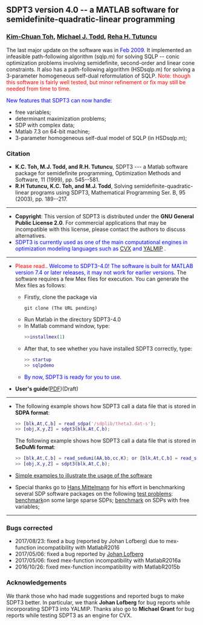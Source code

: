 ## SDPT3 version 4.0 -- a MATLAB software for semidefinite-quadratic-linear programming

### [Kim-Chuan Toh](www.math.nus.edu.sg/~mattohkc/index.html), [ Michael J. Todd](https://people.orie.cornell.edu/miketodd/todd.html),  [Reha H. Tutuncu](http://www.math.cmu.edu/users/reha/home.html)

The last major update on the software was in <font color = blue>Feb 2009</font>. It implemented an infeasible path-following algorithm (sqlp.m) for solving SQLP -- conic optimization problems involving semidefinite, second-order and linear cone constraints. It also has a path-following algorithm (HSDsqlp.m) for solving a 3-parameter homogeneous self-dual reformulation of SQLP. <font color=red>Note: though this software is fairly well tested, but minor refinement or fix may still be needed from time to time.</font>

<font color=blue>New features that SDPT3 can now handle:</font>

- free variables;
- determinant maximization problems; 
- SDP with complex data; 
- Matlab 7.3 on 64-bit machine; 
- 3-parameter homogeneous self-dual model of SQLP (in HSDsqlp.m); 

### Citation

- **K.C. Toh, M.J. Todd, and R.H. Tutuncu**, SDPT3 --- a Matlab software package for semidefinite programming, Optimization Methods and Software, 11 (1999), pp. 545--581. 
- **R.H Tutuncu, K.C. Toh, and M.J. Todd**, Solving semidefinite-quadratic-linear programs using SDPT3, Mathematical Programming Ser. B, 95 (2003), pp. 189--217. 

------

- **Copyright**:  This version of SDPT3 is distributed under the **GNU General Public License 2.0**. For commercial applications that may be incompatible with this license, please contact the authors to discuss alternatives. 
- <font color=blue>SDPT3 is currently used as one of the main computational engines in optimization modeling languages such as</font> [CVX](http://cvxr.com/cvx/) <font color=blue>and</font> [YALMIP](https://yalmip.github.io/) .

-----

- <font color=red>Please read.</font>. <font color=blue> Welcome to SDPT3-4.0! The software is built for MATLAB version 7.4 or later releases, it may not work for earlier versions</font>. The software requires a few Mex files for execution. You can generate the Mex files as follows: 

  - Firstly, clone the package via
    ```github
    git clone (The URL pending)
    ```
  - Run Matlab in the directory SDPT3-4.0 
  - In Matlab command window, type: 
    ```matlab
    >>installmex(1)
    ```
  - After that, to see whether you have installed SDPT3 correctly, type: 
    ```matlab
    >> startup
    >> sqlpdemo
    ```
  - <font color=blue>By now, SDPT3 is ready for you to use</font>.

- **User's guide**([PDF](http://www.math.nus.edu.sg/~mattohkc/sdpt3/guide4-0-draft.pdf))(Draft)

-----

- The following example shows how SDPT3 call a data file that is stored in **SDPA format**:
  ```matlab
  >> [blk,At,C,b] = read_sdpa('/sdplib/theta3.dat-s'); 
  >> [obj,X,y,Z] = sdpt3(blk,At,C,b); 
  ```

  The following example shows how SDPT3 call a data file that is stored in **SeDuMi format**:
  ```matlab
  >> [blk,At,C,b] = read_sedumi(AA,bb,cc,K); or [blk,At,C,b] = read_sedumi('/dimacs/hamming_7_5_6.mat');
  >> [obj,X,y,Z] = sdpt3(blk,At,C,b); 
  ```

- [Simple examples to illustrate the usage of the software](http://www.math.nus.edu.sg/~mattohkc/sdpt3/sdpexample.html)
- Special thanks go to [Hans Mittelmann](http://plato.la.asu.edu/)  for his effort in benchmarking several SDP software packages on the following [test problems](http://plato.asu.edu/sub/testcases.html):
  [benchmark](http://plato.asu.edu/ftp/sparse_sdp.html)on some large sparse SDPs;
  [benchmark](http://plato.asu.edu/ftp/sdp_free.html) on SDPs with free variables;

------

### Bugs corrected

- 2017/08/23: fixed a bug (reported by Johan Lofberg) due to mex-function incompatibility with MatlabR2016 
- 2017/05/06: fixed a bug reported by [Johan Lofberg](https://github.com/sqlp/sdpt3/issues/2)
- 2017/05/06: fixed mex-function incompatibility with MatlabR2016a 
- 2016/10/26: fixed mex-function incompatibility with MatlabR2015b 

### Acknowledgements

We thank those who had made suggestions and reported bugs to make SDPT3 better. In particular, we thank **Johan Lofberg** for bug reports while incorporating SDPT3 into YALMIP. Thanks also go to **Michael Grant** for bug reports while testing SDPT3 as an engine for CVX. 





